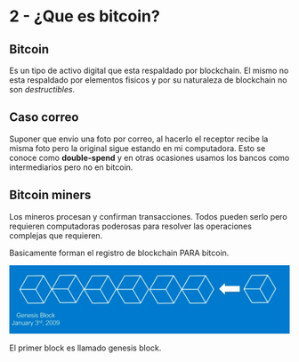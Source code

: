 # 2 - ¿Que es bitcoin?

## Bitcoin

Es un tipo de activo digital que esta respaldado por blockchain. El mismo no esta respaldado por elementos fisicos y por su naturaleza de blockchain no son _destructibles_.

## Caso correo

Suponer que envio una foto por correo, al hacerlo el receptor recibe la misma foto pero la original sigue estando en mi computadora. Esto se conoce como **double-spend** y en otras ocasiones usamos los bancos como intermediarios pero no en bitcoin.

## Bitcoin miners

Los mineros procesan y confirman transacciones. Todos pueden serlo pero requieren computadoras poderosas para resolver las operaciones complejas que requieren.

Basicamente forman el registro de blockchain PARA bitcoin.

![Construyen esto basicamente](../../.gitbook/assets/imagen%20%28301%29.png)

El primer block es llamado genesis block.



